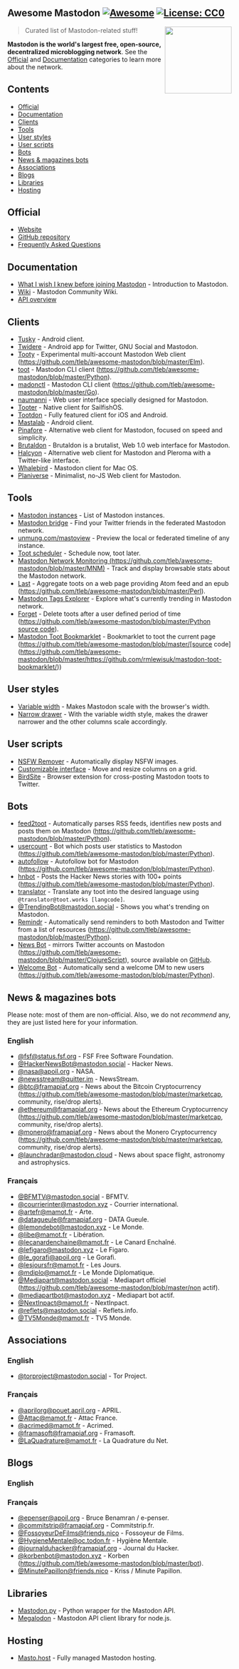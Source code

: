 ## Awesome Mastodon [![Awesome](https://cdn.rawgit.com/sindresorhus/awesome/d7305f38d29fed78fa85652e3a63e154dd8e8829/media/badge.svg)](https://github.com/sindresorhus/awesome) [![License: CC0](https://img.shields.io/badge/License-CC0-lightgrey.svg)](https://creativecommons.org/publicdomain/zero/1.0/)


[<img src="https://rawgit.com/tleb/awesome-mastodon/master/mastodon-logo.svg" align="right" width="150">](https://joinmastodon.org)

> Curated list of Mastodon-related stuff!

**Mastodon is the world's largest free, open-source, decentralized microblogging network**. See the [Official](#official) and [Documentation](#documentation) categories to learn more about the network.

## Contents

* [Official](#official)
* [Documentation](#documentation)
* [Clients](#clients)
* [Tools](#tools)
* [User styles](#user-styles)
* [User scripts](#user-scripts)
* [Bots](#bots)
* [News & magazines bots](#news--magazines-bots)
* [Associations](#associatons)
* [Blogs](#blogs)
* [Libraries](#libraries)
* [Hosting](#hosting)

## Official

* [Website](https://joinmastodon.org)
* [GitHub repository](https://github.com/tootsuite/mastodon)
* [Frequently Asked Questions](https://github.com/tootsuite/documentation/blob/master/Using-Mastodon/FAQ.md)

## Documentation

* [What I wish I knew before joining Mastodon](https://hackernoon.com/what-i-wish-i-knew-before-joining-mastodon-7a17e7f12a2b) - Introduction to Mastodon.
* [Wiki](https://en.mstdn.wiki/Main_Page) - Mastodon Community Wiki.
* [API overview](https://github.com/tootsuite/documentation/blob/master/Using-the-API/API.md)

## Clients

* [Tusky](https://play.google.com/store/apps/details?id=com.keylesspalace.tusky) - Android client.
* [Twidere](https://f-droid.org/packages/org.mariotaku.twidere/) - Android app for Twitter, GNU Social and Mastodon.
* [Tooty](https://github.com/tleb/awesome-mastodon/blob/master/https://github.com/n1k0/tooty) - Experimental multi-account Mastodon Web client (https://github.com/tleb/awesome-mastodon/blob/master/Elm).
* [toot](https://github.com/tleb/awesome-mastodon/blob/master/https://github.com/ihabunek/toot) - Mastodon CLI client (https://github.com/tleb/awesome-mastodon/blob/master/Python).
* [madonctl](https://github.com/tleb/awesome-mastodon/blob/master/https://github.com/McKael/madonctl) - Mastodon CLI client (https://github.com/tleb/awesome-mastodon/blob/master/Go).
* [naumanni](https://github.com/naumanni/naumanni) - Web user interface specially designed for Mastodon.
* [Tooter](https://github.com/dysk0/harbour-tooter) - Native client for SailfishOS.
* [Tootdon](http://tootdon.club) - Fully featured client for iOS and Android.
* [Mastalab](https://github.com/stom79/mastalab) - Android client.
* [Pinafore](https://github.com/nolanlawson/pinafore) - Alternative web client for Mastodon, focused on speed and simplicity.
* [Brutaldon](https://github.com/jfmcbrayer/brutaldon) - Brutaldon is a brutalist, Web 1.0 web interface for Mastodon.
* [Halcyon](https://notabug.org/halcyon-suite/halcyon) - Alternative web client for Mastodon and Pleroma with a Twitter-like interface.
* [Whalebird](https://whalebird.org/en/desktop/contents) - Mastodon client for Mac OS.
* [Planiverse](https://github.com/FuzzJunket/planiverse) - Minimalist, no-JS Web client for Mastodon.

## Tools

* [Mastodon instances](https://instances.social/list) - List of Mastodon instances.
* [Mastodon bridge](https://bridge.joinmastodon.org/) - Find your Twitter friends in the federated Mastodon network.
* [unmung.com/mastoview](http://www.unmung.com/mastoview) - Preview the local or federated timeline of any instance.
* [Toot scheduler](https://scheduler.mastodon.tools/) - Schedule now, toot later.
* [Mastodon Network Monitoring (https://github.com/tleb/awesome-mastodon/blob/master/MNM)](https://github.com/tleb/awesome-mastodon/blob/master/https://dashboards.mnm.social/) - Track and display browsable stats about the Mastodon network.
* [Last](https://github.com/tleb/awesome-mastodon/blob/master/https://framagit.org/luc/last) - Aggregate toots on a web page providing Atom feed and an epub (https://github.com/tleb/awesome-mastodon/blob/master/Perl).
* [Mastodon Tags Explorer](https://mastodon-tags-explorer.hcxp.co/tags) - Explore what's currently trending in Mastodon network.
* [Forget](https://github.com/tleb/awesome-mastodon/blob/master/https://forget.codl.fr/about/) - Delete toots after a user defined period of time (https://github.com/tleb/awesome-mastodon/blob/master/Python [source code](https://github.com/tleb/awesome-mastodon/blob/master/https://github.com/codl/forget/)).
* [Mastodon Toot Bookmarklet](https://github.com/tleb/awesome-mastodon/blob/master/https://rmlewisuk.github.io/mastodon-toot-bookmarklet/) - Bookmarklet to toot the current page (https://github.com/tleb/awesome-mastodon/blob/master/[source code](https://github.com/tleb/awesome-mastodon/blob/master/https://github.com/rmlewisuk/mastodon-toot-bookmarklet/))

## User styles

* [Variable width](https://userstyles.org/styles/139721/mastodon-variable-width) - Makes Mastodon scale with the browser's width.
* [Narrow drawer](https://userstyles.org/styles/141457/mastodon-dynamic-wide-columns-narrow-drawer) - With the variable width style, makes the drawer narrower and the other columns scale accordingly.

## User scripts

* [NSFW Remover](https://greasyfork.org/fr/scripts/29228-mastodon-nsfw-remover) - Automatically display NSFW images.
* [Customizable interface](https://openuserjs.org/scripts/bl00m/Mastodon_Customizable_Interface) - Move and resize columns on a grid.
* [BirdSite](https://gitlab.com/pmorinerie/birdsite) - Browser extension for cross-posting Mastodon toots to Twitter.

## Bots

* [feed2toot](https://github.com/tleb/awesome-mastodon/blob/master/https://gitlab.com/chaica/feed2toot) - Automatically parses RSS feeds, identifies new posts and posts them on Mastodon (https://github.com/tleb/awesome-mastodon/blob/master/Python).
* [usercount](https://github.com/tleb/awesome-mastodon/blob/master/https://github.com/josefkenny/usercount) - Bot which posts user statistics to Mastodon (https://github.com/tleb/awesome-mastodon/blob/master/Python).
* [autofollow](https://github.com/tleb/awesome-mastodon/blob/master/https://github.com/gled-rs/mastodon-autofollow) - Autofollow bot for Mastodon (https://github.com/tleb/awesome-mastodon/blob/master/Python).
* [hnbot](https://github.com/tleb/awesome-mastodon/blob/master/https://github.com/raymestalez/mastodon-hnbot) - Posts the Hacker News stories with 100+ points (https://github.com/tleb/awesome-mastodon/blob/master/Python).
* [translator](https://christopher.su/projects/translator/) - Translate any toot into the desired language using `@translator@toot.works [langcode]`.
* [@TrendingBot@mastodon.social](https://mastodon.social/@TrendingBot) - Shows you what's trending on Mastodon.
* [Remindr](https://github.com/tleb/awesome-mastodon/blob/master/https://gitlab.com/chaica/remindr) - Automatically send reminders to both Mastodon and Twitter from a list of resources (https://github.com/tleb/awesome-mastodon/blob/master/Python).
* [News Bot](https://github.com/tleb/awesome-mastodon/blob/master/https://botsin.space/@newsbot) - mirrors Twitter accounts on Mastodon (https://github.com/tleb/awesome-mastodon/blob/master/ClojureScript), source available on [GitHub](https://github.com/tleb/awesome-mastodon/blob/master/https://github.com/yogthos/mastodon-bot).
* [Welcome Bot](https://github.com/tleb/awesome-mastodon/blob/master/https://github.com/indyhall/mastodon-welcome-bot) - Automatically send a welcome DM to new users (https://github.com/tleb/awesome-mastodon/blob/master/Python).

## News & magazines bots

Please note: most of them are non-official. Also, we do not *recommend* any, they are just listed here for your information.

### English

* [@fsf@status.fsf.org](https://status.fsf.org/fsf) - FSF Free Software Foundation.
* [@HackerNewsBot@mastodon.social](https://mastodon.social/@HackerNewsBot) - Hacker News.
* [@nasa@apoil.org](https://apoil.org/@nasa) - NASA.
* [@newsstream@quitter.im](https://quitter.im/newsstream) - NewsStream.
* [@btc@framapiaf.org](https://github.com/tleb/awesome-mastodon/blob/master/https://framapiaf.org/@btc) - News about the Bitcoin Cryptocurrency (https://github.com/tleb/awesome-mastodon/blob/master/marketcap, community, rise/drop alerts).
* [@ethereum@framapiaf.org](https://github.com/tleb/awesome-mastodon/blob/master/https://framapiaf.org/@ethereum) - News about the Ethereum Cryptocurrency (https://github.com/tleb/awesome-mastodon/blob/master/marketcap, community, rise/drop alerts).
* [@monero@framapiaf.org](https://github.com/tleb/awesome-mastodon/blob/master/https://framapiaf.org/@monero) - News about the Monero Cryptocurrency (https://github.com/tleb/awesome-mastodon/blob/master/marketcap, community, rise/drop alerts).
* [@launchradar@mastodon.cloud](https://mastodon.cloud/@launchradar) - News about space flight, astronomy and astrophysics.

### Français

* [@BFMTV@mastodon.social](https://mastodon.social/@BFMTV) - BFMTV.
* [@courrierinter@mastodon.xyz](https://mastodon.xyz/@courrierinter) - Courrier international.
* [@artefr@mamot.fr](https://mamot.fr/@artefr) - Arte.
* [@datagueule@framapiaf.org](https://framapiaf.org/@datagueule) - DATA Gueule.
* [@lemondebot@mastodon.xyz](https://mastodon.xyz/@lemondebot) - Le Monde.
* [@libe@mamot.fr](https://mamot.fr/@libe) - Libération.
* [@lecanardenchaine@mamot.fr](https://mamot.fr/@lecanardenchaine) - Le Canard Enchaîné.
* [@lefigaro@mastodon.xyz](https://mastodon.xyz/@lefigaro) - Le Figaro.
* [@le_gorafi@apoil.org](https://apoil.org/@le_gorafi) - Le Gorafi.
* [@lesjoursfr@mamot.fr](https://mamot.fr/@lesjoursfr) - Les Jours.
* [@mdiplo@mamot.fr](https://mamot.fr/@mdiplo) - Le Monde Diplomatique.
* [@Mediapart@mastodon.social](https://github.com/tleb/awesome-mastodon/blob/master/https://mastodon.social/@Mediapart) - Mediapart officiel (https://github.com/tleb/awesome-mastodon/blob/master/non actif).
* [@mediapartbot@mastodon.xyz](https://mastodon.xyz/@mediapartbot) - Mediapart bot actif.
* [@NextInpact@mamot.fr](https://mamot.fr/@NextInpact) - NextInpact.
* [@reflets@mastodon.social](https://mastodon.social/@reflets) - Reflets.info.
* [@TV5Monde@mamot.fr](https://mamot.fr/@TV5Monde) - TV5 Monde.

## Associations

### English

* [@torproject@mastodon.social](https://mastodon.social/@torproject) - Tor Project.

### Français

* [@aprilorg@pouet.april.org](https://pouet.april.org/@aprilorg) - APRIL.
* [@Attac@mamot.fr](https://mamot.fr/@Attac) - Attac France.
* [@acrimed@mamot.fr](https://mamot.fr/@acrimed) - Acrimed.
* [@framasoft@framapiaf.org](https://framapiaf.org/@Framasoft) - Framasoft.
* [@LaQuadrature@mamot.fr](https://mamot.fr/@LaQuadrature) - La Quadrature du Net.

## Blogs

### English

### Français

* [@epenser@apoil.org](https://apoil.org/@epenser) - Bruce Benamran / e-penser.
* [@commitstrip@framapiaf.org](https://framapiaf.org/@commitstrip) - Commitstrip.fr.
* [@FossoyeurDeFilms@friends.nico](https://friends.nico/@FossoyeurdeFilms) - Fossoyeur de Films.
* [@HygieneMentale@oc.todon.fr](https://oc.todon.fr/@HygieneMentale) - Hygiène Mentale.
* [@journalduhacker@framapiaf.org](https://framapiaf.org/@journalduhacker) - Journal du Hacker.
* [@korbenbot@mastodon.xyz](https://github.com/tleb/awesome-mastodon/blob/master/https://mastodon.xyz/@korbenbot) - Korben (https://github.com/tleb/awesome-mastodon/blob/master/bot).
* [@MinutePapillon@friends.nico](https://friends.nico/@MinutePapillon) - Kriss / Minute Papillon.

## Libraries

* [Mastodon.py](https://github.com/halcy/Mastodon.py) - Python wrapper for the Mastodon API.
* [Megalodon](https://github.com/h3poteto/megalodon) - Mastodon API client library for node.js.

## Hosting

* [Masto.host](https://masto.host) - Fully managed Mastodon hosting.